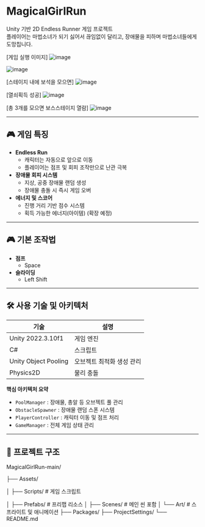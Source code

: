 # MagicalGirlRun

Unity 기반 2D Endless Runner 게임 프로젝트  
플레이어는 마법소녀가 되기 싫어서 끊임없이 달리고, 장애물을 피하며 마법소녀들에게 도망칩니다.

[게임 실행 이미지]
![image](https://github.com/user-attachments/assets/d24d6b84-076f-4684-a823-8fb59b1508c5)

![image](https://github.com/user-attachments/assets/81e4ce44-38b7-45cb-abe3-5c546818a235)

[스테이지 내에 보석을 모으면]
![image](https://github.com/user-attachments/assets/40f1801a-bd90-4c57-b376-e54def07a862)

[열쇠획득 성공]
![image](https://github.com/user-attachments/assets/d97c9cb2-ec0b-4e37-927c-7c2754184e0b)

[총 3개를 모으면 보스스테이지 열람]
![image](https://github.com/user-attachments/assets/0485db9a-635a-4df6-a62a-df8f63f044a1)

 <!-- 실제 스크린샷을 넣어주세요 -->

---

## 🎮 게임 특징

- **Endless Run**
  - 캐릭터는 자동으로 앞으로 이동
  - 플레이어는 점프 및 회피 조작만으로 난관 극복
- **장애물 회피 시스템**
  - 지상, 공중 장애물 랜덤 생성
  - 장애물 충돌 시 즉시 게임 오버
- **에너지 및 스코어**
  - 진행 거리 기반 점수 시스템
  - 획득 가능한 에너지(아이템) (확장 예정)

---

## 🎮 기본 조작법

- **점프**
  - Space
- **슬라이딩**
  - Left Shift

---

## 🛠 사용 기술 및 아키텍처
| 기술 | 설명 |
|------|------|
| Unity 2022.3.10f1 | 게임 엔진 |
| C# | 스크립트 |
| Unity Object Pooling | 오브젝트 최적화 생성 관리 |
| Physics2D | 물리 충돌 |

**핵심 아키텍처 요약**
- `PoolManager` : 장애물, 총알 등 오브젝트 풀 관리
- `ObstacleSpawner` : 장애물 랜덤 스폰 시스템
- `PlayerController` : 캐릭터 이동 및 점프 처리
- `GameManager` : 전체 게임 상태 관리

---

## 📂 프로젝트 구조
MagicalGirlRun-main/

├── Assets/

│ ├── Scripts/ # 게임 스크립트

│ ├── Prefabs/ # 프리팹 리소스
│ ├── Scenes/ # 메인 씬 포함
│ └── Art/ # 스프라이트 및 애니메이션
├── Packages/
├── ProjectSettings/
└── README.md
